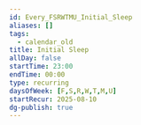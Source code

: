 ```yaml
---
id: Every_FSRWTMU_Initial_Sleep
aliases: []
tags:
  - calendar_old
title: Initial Sleep
allDay: false
startTime: 23:00
endTime: 00:00
type: recurring
daysOfWeek: [F,S,R,W,T,M,U]
startRecur: 2025-08-10
dg-publish: true
---
```

